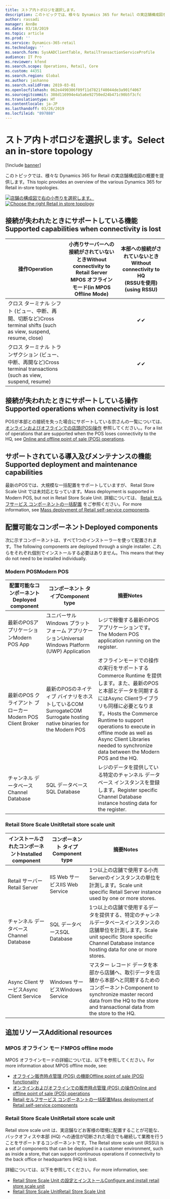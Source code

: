 ```yaml
---
title: ストア内トポロジを選択します。
description: このトピックでは、様々な Dynamics 365 for Retail の実店舗構成図を提供します。
author: rassadi
manager: AnnBe
ms.date: 03/18/2019
ms.topic: article
ms.prod: ''
ms.service: Dynamics-365-retail
ms.technology: ''
ms.search.form: SysAADClientTable, RetailTransactionServiceProfile
audience: IT Pro
ms.reviewer: kfend
ms.search.scope: Operations, Retail, Core
ms.custom: 44351
ms.search.region: Global
ms.author: jashanno
ms.search.validFrom: 2019-03-01
ms.openlocfilehash: 062e4490306f09f11d7821f40044de3a901f4067
ms.sourcegitcommit: 308d116994e4a5a6e92750ed24b471c90b5f3cfc
ms.translationtype: HT
ms.contentlocale: ja-JP
ms.lasthandoff: 03/26/2019
ms.locfileid: "897888"
---
```

# <a name="select-an-in-store-topology"></a><span data-ttu-id="cf597-103">ストア内トポロジを選択します。</span><span class="sxs-lookup"><span data-stu-id="cf597-103">Select an in-store topology</span></span>

[!include [banner](../../includes/banner.md)]

<span data-ttu-id="cf597-104">このトピックでは、様々な Dynamics 365 for Retail の実店舗構成図の概要を提供します。</span><span class="sxs-lookup"><span data-stu-id="cf597-104">This topic provides an overview of the various Dynamics 365 for Retail in-store topologies.</span></span> 

<span data-ttu-id="cf597-105"><a href="https://docs.microsoft.com/en-us/dynamics365/unified-operations/retail/dev-itpro/media/channel/instore/topology.jpg" rel="some text">![店舗の構成図で右の小売りを選択します。](media/CHANNEL/INSTORE/Topology.jpg)</a></span><span class="sxs-lookup"><span data-stu-id="cf597-105"><a href="https://docs.microsoft.com/en-us/dynamics365/unified-operations/retail/dev-itpro/media/channel/instore/topology.jpg" rel="some text">![Choose the right Retail in store topology](media/CHANNEL/INSTORE/Topology.jpg)</a></span></span>

## <a name="supported-capabilities-when-connectivity-is-lost"></a><span data-ttu-id="cf597-106">接続が失われたときにサポートしている機能</span><span class="sxs-lookup"><span data-stu-id="cf597-106">Supported capabilities when connectivity is lost</span></span>
| <span data-ttu-id="cf597-107">操作</span><span class="sxs-lookup"><span data-stu-id="cf597-107">Operation</span></span> | <span data-ttu-id="cf597-108">小売りサーバーへの接続がされていないとき</span><span class="sxs-lookup"><span data-stu-id="cf597-108">Without connectivity to Retail Server</span></span><br><span data-ttu-id="cf597-109">MPOS オフライン モード</span><span class="sxs-lookup"><span data-stu-id="cf597-109">(in MPOS Offline Mode)</span></span> | <span data-ttu-id="cf597-110">本部への接続がされていないとき</span><span class="sxs-lookup"><span data-stu-id="cf597-110">Without connectivity to HQ</span></span><br><span data-ttu-id="cf597-111">(RSSUを使用)</span><span class="sxs-lookup"><span data-stu-id="cf597-111">(using RSSU)</span></span> |
| --- | :-: | :-: |
| <span data-ttu-id="cf597-112">クロス ターミナル シフト (ビュー、中断、再開、切断など)</span><span class="sxs-lookup"><span data-stu-id="cf597-112">Cross terminal shifts (such as view, suspend, resume, close)</span></span> | | <span data-ttu-id="cf597-113">✔</span><span class="sxs-lookup"><span data-stu-id="cf597-113">✔</span></span> | 
| <span data-ttu-id="cf597-114">クロス ターミナル トランザクション (ビュー、中断、再開など)</span><span class="sxs-lookup"><span data-stu-id="cf597-114">Cross terminal transactions (such as view, suspend, resume)</span></span>  | | <span data-ttu-id="cf597-115">✔</span><span class="sxs-lookup"><span data-stu-id="cf597-115">✔</span></span> |

## <a name="supported-operations-when-connectivity-is-lost"></a><span data-ttu-id="cf597-116">接続が失われたときにサポートしている操作</span><span class="sxs-lookup"><span data-stu-id="cf597-116">Supported operations when connectivity is lost</span></span>
<span data-ttu-id="cf597-117">POSが本部との接続を失った場合にサポートしている宗さんの一覧については、 [オンラインおよびオフラインでの店頭(POS)操作](https://docs.microsoft.com/en-us/dynamics365/unified-operations/retail/pos-operations) 参照してください。。</span><span class="sxs-lookup"><span data-stu-id="cf597-117">For a list of operations that are supported when the POS loses connectivity to the HQ, see [Online and offline point of sale (POS) operations](https://docs.microsoft.com/en-us/dynamics365/unified-operations/retail/pos-operations).</span></span>

## <a name="supported-deployment-and-maintenance-capabilities"></a><span data-ttu-id="cf597-118">サポートされている導入及びメンテナンスの機能</span><span class="sxs-lookup"><span data-stu-id="cf597-118">Supported deployment and maintenance capabilities</span></span>
<span data-ttu-id="cf597-119">最新のPOSでは、大規模な一括配置をサポートしていますが、 Retail Store Scale Unit では未対応となっています。</span><span class="sxs-lookup"><span data-stu-id="cf597-119">Mass deployment is supported in Modern POS, but not in Retail Store Scale Unit.</span></span> <span data-ttu-id="cf597-120">詳細については、 [Retail セルフサービス コンポーネントの一括配置](https://docs.microsoft.com/en-us/dynamics365/unified-operations/retail/dev-itpro/retail-mass-deployment) をご参照ください。</span><span class="sxs-lookup"><span data-stu-id="cf597-120">For more information, see [Mass deployment of Retail self-service components](https://docs.microsoft.com/en-us/dynamics365/unified-operations/retail/dev-itpro/retail-mass-deployment).</span></span>

## <a name="deployed-components"></a><span data-ttu-id="cf597-121">配置可能なコンポーネント</span><span class="sxs-lookup"><span data-stu-id="cf597-121">Deployed components</span></span>
<span data-ttu-id="cf597-122">次に示すコンポーネントは、すべて1つのインストーラーを使って配置されます。</span><span class="sxs-lookup"><span data-stu-id="cf597-122">The following components are deployed through a single installer.</span></span> <span data-ttu-id="cf597-123">これらをそれぞれ個別でインストールする必要はありません。</span><span class="sxs-lookup"><span data-stu-id="cf597-123">This means that they do not need to be installed individually.</span></span>

### <a name="modern-pos"></a><span data-ttu-id="cf597-124">Modern POS</span><span class="sxs-lookup"><span data-stu-id="cf597-124">Modern POS</span></span>
| <span data-ttu-id="cf597-125">配置可能なコンポーネント</span><span class="sxs-lookup"><span data-stu-id="cf597-125">Deployed component</span></span> | <span data-ttu-id="cf597-126">コンポーネント タイプ</span><span class="sxs-lookup"><span data-stu-id="cf597-126">Component type</span></span> | <span data-ttu-id="cf597-127">摘要</span><span class="sxs-lookup"><span data-stu-id="cf597-127">Notes</span></span> |
| --- | --- | --- |
| <span data-ttu-id="cf597-128">最新のPOSアプリケーション</span><span class="sxs-lookup"><span data-stu-id="cf597-128">Modern POS App</span></span> | <span data-ttu-id="cf597-129">ユニバーサル Windows プラットフォーム アプリケーション</span><span class="sxs-lookup"><span data-stu-id="cf597-129">Universal Windows Platform (UWP) Application</span></span> | <span data-ttu-id="cf597-130">レジで稼働する最新のPOSアプリケーションです。</span><span class="sxs-lookup"><span data-stu-id="cf597-130">The Modern POS application running on the register.</span></span> |
| <span data-ttu-id="cf597-131">最新のPOS クライアント ブローカー</span><span class="sxs-lookup"><span data-stu-id="cf597-131">Modern POS Client Broker</span></span> | <span data-ttu-id="cf597-132">最新のPOSのネイティブ バイナリをホストしているCOM Surrogate</span><span class="sxs-lookup"><span data-stu-id="cf597-132">COM Surrogate hosting native binaries for the Modern POS</span></span> | <span data-ttu-id="cf597-133">オフラインモードでの操作の実行をサポートする Commerce Runtime を提供します。また、最新のPOSと本部とデータを同期するにはAsync Clientライブラリも同様に必要となります。</span><span class="sxs-lookup"><span data-stu-id="cf597-133">Hosts the Commerce Runtime to support operations to execute in offline mode as well as Async Client Libraries needed to synchronize data between the Modern POS and the HQ.</span></span> | 
| <span data-ttu-id="cf597-134">チャンネル データベース</span><span class="sxs-lookup"><span data-stu-id="cf597-134">Channel Database</span></span> | <span data-ttu-id="cf597-135">SQL データベース</span><span class="sxs-lookup"><span data-stu-id="cf597-135">SQL Database</span></span> | <span data-ttu-id="cf597-136">レジのデータを提供している特定のチャンネル データベース インスタンスを登録します。</span><span class="sxs-lookup"><span data-stu-id="cf597-136">Register specific Channel Database instance hosting data for the register.</span></span>

### <a name="retail-store-scale-unit"></a><span data-ttu-id="cf597-137">Retail Store Scale Unit</span><span class="sxs-lookup"><span data-stu-id="cf597-137">Retail store scale unit</span></span>
| <span data-ttu-id="cf597-138">インストールされたコンポーネント</span><span class="sxs-lookup"><span data-stu-id="cf597-138">Installed component</span></span> | <span data-ttu-id="cf597-139">コンポーネント タイプ</span><span class="sxs-lookup"><span data-stu-id="cf597-139">Component type</span></span> | <span data-ttu-id="cf597-140">摘要</span><span class="sxs-lookup"><span data-stu-id="cf597-140">Notes</span></span> |
| --- | --- | --- |
| <span data-ttu-id="cf597-141">Retail サーバー</span><span class="sxs-lookup"><span data-stu-id="cf597-141">Retail Server</span></span> | <span data-ttu-id="cf597-142">IIS Web サービス</span><span class="sxs-lookup"><span data-stu-id="cf597-142">IIS Web Service</span></span> | <span data-ttu-id="cf597-143">1つ以上の店舗で使用する小売 Serverのインスタンスの単位を計測します。</span><span class="sxs-lookup"><span data-stu-id="cf597-143">Scale unit specific Retail Server instance used by one or more stores.</span></span> |
| <span data-ttu-id="cf597-144">チャンネル データベース</span><span class="sxs-lookup"><span data-stu-id="cf597-144">Channel Database</span></span> | <span data-ttu-id="cf597-145">SQL データベース</span><span class="sxs-lookup"><span data-stu-id="cf597-145">SQL Database</span></span> | <span data-ttu-id="cf597-146">1つ以上の店舗で使用するデータを提供する、特定のチャンネルデータベースインスタンスの店舗単位を計測します。</span><span class="sxs-lookup"><span data-stu-id="cf597-146">Scale unit specific Store specific Channel Database instance hosting data for one or more stores.</span></span> |
| <span data-ttu-id="cf597-147">Async Client サービス</span><span class="sxs-lookup"><span data-stu-id="cf597-147">Async Client Service</span></span> | <span data-ttu-id="cf597-148">Windows サービス</span><span class="sxs-lookup"><span data-stu-id="cf597-148">Windows Service</span></span> | <span data-ttu-id="cf597-149">マスター レコード データを本部から店舗へ、取引データを店舗から本部へと同期するためのコンポーネント</span><span class="sxs-lookup"><span data-stu-id="cf597-149">Component to synchronize master record data from the HQ to the store and transactional data from the store to the HQ.</span></span> |

## <a name="additional-resources"></a><span data-ttu-id="cf597-150">追加リソース</span><span class="sxs-lookup"><span data-stu-id="cf597-150">Additional resources</span></span>
### <a name="mpos-offline-mode"></a><span data-ttu-id="cf597-151">MPOS オフライン モード</span><span class="sxs-lookup"><span data-stu-id="cf597-151">MPOS offline mode</span></span>
<span data-ttu-id="cf597-152">MPOS オフラインモードの詳細については、以下を参照してください。</span><span class="sxs-lookup"><span data-stu-id="cf597-152">For more information about MPOS offline mode, see:</span></span>
- [<span data-ttu-id="cf597-153">オフライン販売時点管理 (POS) の機能</span><span class="sxs-lookup"><span data-stu-id="cf597-153">Offline point of sale (POS) functionality</span></span>](https://docs.microsoft.com/en-us/dynamics365/unified-operations/retail/pos-offline-functionality)
- [<span data-ttu-id="cf597-154">オンラインおよびオフラインでの販売時点管理 (POS) の操作</span><span class="sxs-lookup"><span data-stu-id="cf597-154">Online and offline point of sale (POS) operations</span></span>](https://docs.microsoft.com/en-us/dynamics365/unified-operations/retail/pos-operations)
- [<span data-ttu-id="cf597-155">Retail セルフサービス コンポーネントの一括配置</span><span class="sxs-lookup"><span data-stu-id="cf597-155">Mass deployment of Retail self-service components</span></span>](https://docs.microsoft.com/en-us/dynamics365/unified-operations/retail/dev-itpro/retail-mass-deployment)

### <a name="retail-store-scale-unit"></a><span data-ttu-id="cf597-156">Retail Store Scale Unit</span><span class="sxs-lookup"><span data-stu-id="cf597-156">Retail store scale unit</span></span> 
<span data-ttu-id="cf597-157">Retail store scale unit は、実店舗などお客様の環境に配置することが可能な、バックオフィスや本部 (HQ) への通信が切断された場合でも継続して業務を行うことをサポートするコンポーネントです。</span><span class="sxs-lookup"><span data-stu-id="cf597-157">The Retail store scale unit (RSSU) is a set of components that can be deployed in a customer environment, such as inside a store, that can support continuous operations if connectivity to the back office or headquarters (HQ) is lost.</span></span> 

<span data-ttu-id="cf597-158">詳細については、以下を参照してください。</span><span class="sxs-lookup"><span data-stu-id="cf597-158">For more information, see:</span></span>
- [<span data-ttu-id="cf597-159">Retail Store Scale Unit の設定とインストール</span><span class="sxs-lookup"><span data-stu-id="cf597-159">Configure and install retail store scale unit</span></span>](https://docs.microsoft.com/en-us/dynamics365/unified-operations/retail/dev-itpro/retail-store-scale-unit-configuration-installation)
- [<span data-ttu-id="cf597-160">Retail Store Scale Unit</span><span class="sxs-lookup"><span data-stu-id="cf597-160">Retail Store Scale Unit</span></span>](https://docs.microsoft.com/en-us/dynamics365/unified-operations/retail/dev-itpro/retail-store-system-begin)
